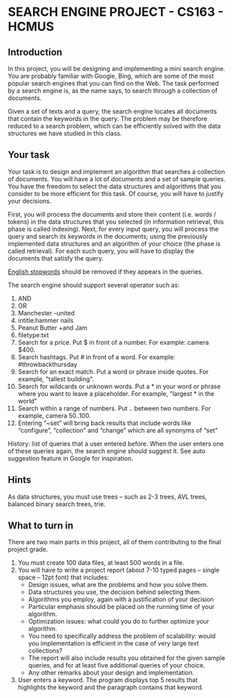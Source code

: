 # SEARCH ENGINE PROJECT - CS163 - HCMUS

## Introduction
In this project, you will be designing and implementing a mini search engine. You are probably familiar with Google, Bing, which are some of the most popular search engines that you can find on the Web. The task performed by a search engine is, as the name says, to search through a collection of documents.

Given a set of texts and a query, the search engine locates all documents that contain the keywords in the query. The problem may be therefore reduced to a search problem, which can be efficiently solved with the data structures we have studied in this class.

## Your task
Your task is to design and implement an algorithm that searches a collection of documents. You will have a lot of documents and a set of sample queries. You have the freedom to select the data structures and algorithms that you consider to be more efficient for this task. Of course, you will have to justify your decisions.

First, you will process the documents and store their content (i.e. words / tokens) in the data structures that you selected (in information retrieval, this phase is called indexing). Next, for every input query, you will process the query and search its keywords in the documents; using the previously implemented data structures and an algorithm of your choice (the phase is called retrieval). For each such query, you will
have to display the documents that satisfy the query.

[English stopwords](http://www.ranks.nl/stopwords) should be removed if they appears in the queries.

The search engine should support several operator such as:

1. AND
2. OR
3. Manchester –united
4. intitle:hammer nails
5. Peanut Butter +and Jam
6. filetype:txt
7. Search for a price. Put $ in front of a number. For example: camera $400.
8. Search hashtags. Put # in front of a word. For example: #throwbackthursday
9. Search for an exact match. Put a word or phrase inside quotes. For example, "tallest building".
10. Search for wildcards or unknown words. Put a \* in your word or phrase where you want to leave a placeholder. For example, "largest \* in the world"
11. Search within a range of numbers. Put .. between two numbers. For example, camera $50..$100.
12. Entering “~set” will bring back results that include words like “configure”, “collection” and “change” which are all synonyms of “set"

History: list of queries that a user entered before. When the user enters one of these queries again, the search engine should suggest it. See auto suggestion feature in Google for inspiration.

## Hints
As data structures, you must use trees – such as 2-3 trees, AVL trees, balanced binary search trees, trie.

## What to turn in
There are two main parts in this project, all of them contributing to the final project grade.
1. You must create 100 data files, at least 500 words in a file.
2. You will have to write a project report (about 7-10 typed pages – single space – 12pt font) that includes:
    * Design issues, what are the problems and how you solve them.
    * Data structures you use, the decision behind selecting them.
    * Algorithms you employ, again with a justification of your decision
    * Particular emphasis should be placed on the running time of your algorithm.
    * Optimization issues: what could you do to further optimize your algorithm.
    * You need to specifically address the problem of scalability: would you implementation is efficient in the case of very large text collections?
    * The report will also include results you obtained for the given sample queries, and for at least five additional queries of your choice.
    * Any other remarks about your design and implementation.
3. User enters a keyword. The program displays top 5 results that highlights the keyword and the paragraph contains that keyword.